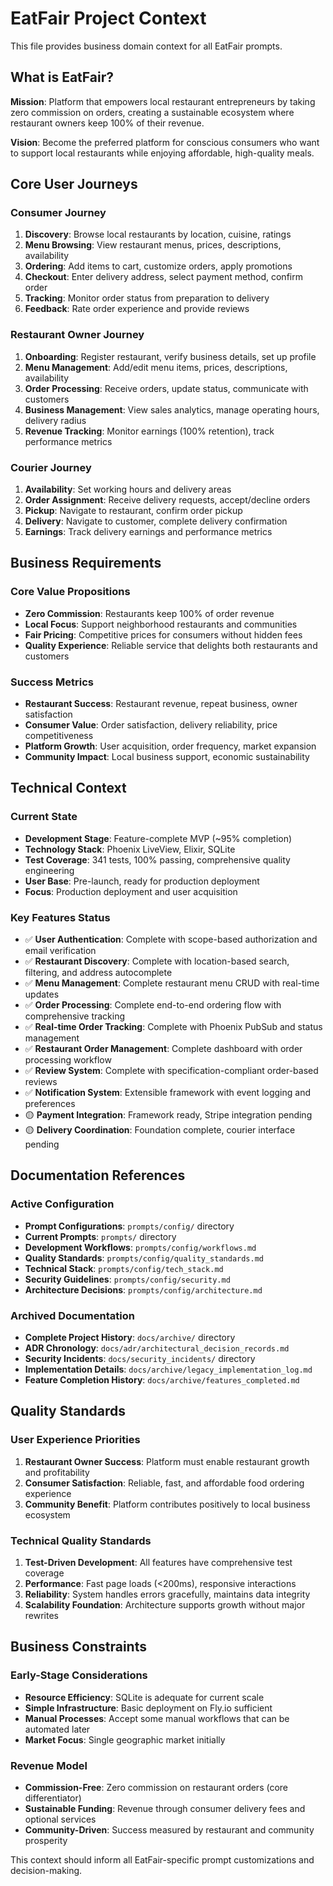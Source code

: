 # EatFair Project Context

This file provides business domain context for all EatFair prompts.

## What is EatFair?

**Mission**: Platform that empowers local restaurant entrepreneurs by taking zero commission on orders, creating a sustainable ecosystem where restaurant owners keep 100% of their revenue.

**Vision**: Become the preferred platform for conscious consumers who want to support local restaurants while enjoying affordable, high-quality meals.

## Core User Journeys

### Consumer Journey
1. **Discovery**: Browse local restaurants by location, cuisine, ratings
2. **Menu Browsing**: View restaurant menus, prices, descriptions, availability  
3. **Ordering**: Add items to cart, customize orders, apply promotions
4. **Checkout**: Enter delivery address, select payment method, confirm order
5. **Tracking**: Monitor order status from preparation to delivery
6. **Feedback**: Rate order experience and provide reviews

### Restaurant Owner Journey  
1. **Onboarding**: Register restaurant, verify business details, set up profile
2. **Menu Management**: Add/edit menu items, prices, descriptions, availability
3. **Order Processing**: Receive orders, update status, communicate with customers
4. **Business Management**: View sales analytics, manage operating hours, delivery radius
5. **Revenue Tracking**: Monitor earnings (100% retention), track performance metrics

### Courier Journey
1. **Availability**: Set working hours and delivery areas  
2. **Order Assignment**: Receive delivery requests, accept/decline orders
3. **Pickup**: Navigate to restaurant, confirm order pickup
4. **Delivery**: Navigate to customer, complete delivery confirmation
5. **Earnings**: Track delivery earnings and performance metrics

## Business Requirements

### Core Value Propositions
- **Zero Commission**: Restaurants keep 100% of order revenue
- **Local Focus**: Support neighborhood restaurants and communities  
- **Fair Pricing**: Competitive prices for consumers without hidden fees
- **Quality Experience**: Reliable service that delights both restaurants and customers

### Success Metrics
- **Restaurant Success**: Restaurant revenue, repeat business, owner satisfaction
- **Consumer Value**: Order satisfaction, delivery reliability, price competitiveness
- **Platform Growth**: User acquisition, order frequency, market expansion
- **Community Impact**: Local business support, economic sustainability

## Technical Context

### Current State
- **Development Stage**: Feature-complete MVP (~95% completion)
- **Technology Stack**: Phoenix LiveView, Elixir, SQLite
- **Test Coverage**: 341 tests, 100% passing, comprehensive quality engineering
- **User Base**: Pre-launch, ready for production deployment
- **Focus**: Production deployment and user acquisition

### Key Features Status
- ✅ **User Authentication**: Complete with scope-based authorization and email verification
- ✅ **Restaurant Discovery**: Complete with location-based search, filtering, and address autocomplete
- ✅ **Menu Management**: Complete restaurant menu CRUD with real-time updates
- ✅ **Order Processing**: Complete end-to-end ordering flow with comprehensive tracking
- ✅ **Real-time Order Tracking**: Complete with Phoenix PubSub and status management
- ✅ **Restaurant Order Management**: Complete dashboard with order processing workflow
- ✅ **Review System**: Complete with specification-compliant order-based reviews
- ✅ **Notification System**: Extensible framework with event logging and preferences
- 🟡 **Payment Integration**: Framework ready, Stripe integration pending
- 🟡 **Delivery Coordination**: Foundation complete, courier interface pending

## Documentation References

### Active Configuration
- **Prompt Configurations**: `prompts/config/` directory
- **Current Prompts**: `prompts/` directory  
- **Development Workflows**: `prompts/config/workflows.md`
- **Quality Standards**: `prompts/config/quality_standards.md`
- **Technical Stack**: `prompts/config/tech_stack.md`
- **Security Guidelines**: `prompts/config/security.md`
- **Architecture Decisions**: `prompts/config/architecture.md`

### Archived Documentation
- **Complete Project History**: `docs/archive/` directory
- **ADR Chronology**: `docs/adr/architectural_decision_records.md`
- **Security Incidents**: `docs/security_incidents/` directory
- **Implementation Details**: `docs/archive/legacy_implementation_log.md`
- **Feature Completion History**: `docs/archive/features_completed.md`

## Quality Standards

### User Experience Priorities
1. **Restaurant Owner Success**: Platform must enable restaurant growth and profitability
2. **Consumer Satisfaction**: Reliable, fast, and affordable food ordering experience
3. **Community Benefit**: Platform contributes positively to local business ecosystem

### Technical Quality Standards  
1. **Test-Driven Development**: All features have comprehensive test coverage
2. **Performance**: Fast page loads (<200ms), responsive interactions
3. **Reliability**: System handles errors gracefully, maintains data integrity
4. **Scalability Foundation**: Architecture supports growth without major rewrites

## Business Constraints

### Early-Stage Considerations
- **Resource Efficiency**: SQLite is adequate for current scale
- **Simple Infrastructure**: Basic deployment on Fly.io sufficient  
- **Manual Processes**: Accept some manual workflows that can be automated later
- **Market Focus**: Single geographic market initially

### Revenue Model
- **Commission-Free**: Zero commission on restaurant orders (core differentiator)
- **Sustainable Funding**: Revenue through consumer delivery fees and optional services
- **Community-Driven**: Success measured by restaurant and community prosperity

This context should inform all EatFair-specific prompt customizations and decision-making.
